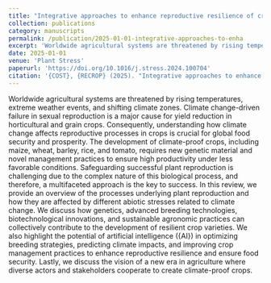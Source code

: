 ```yaml
---
title: "Integrative approaches to enhance reproductive resilience of crops for climate-proof agriculture"
collection: publications
category: manuscripts
permalink: /publication/2025-01-01-integrative-approaches-to-enha
excerpt: 'Worldwide agricultural systems are threatened by rising temperatures, extreme weather events, and shifting climate zones. Climate change-driven failure in sexual reproduction is a major cause for yield reduction in horticultural and grain crops. Consequently, understanding how climate change affects reproductive processes in crops is crucial for global food security and prosperity. The development of climate-proof crops, including maize, wheat, barley, rice, and tomato, requires new genetic material and novel management practices to ensure high productivity under less favorable conditions. Safeguarding successful plant reproduction is challenging due to the complex nature of this biological process, and therefore, a multifaceted approach is the key to success. In this review, we provide an overview of the processes underlying plant reproduction and how they are affected by different abiotic stresses related to climate change. We discuss how genetics, advanced breeding technologies, biotechnological innovations, and sustainable agronomic practices can collectively contribute to the development of resilient crop varieties. We also highlight the potential of artificial intelligence ({AI}) in optimizing breeding strategies, predicting climate impacts, and improving crop management practices to enhance reproductive resilience and ensure food security. Lastly, we discuss the vision of a new era in agriculture where diverse actors and stakeholders cooperate to create climate-proof crops.'
date: 2025-01-01
venue: 'Plant Stress'
paperurl: 'https://doi.org/10.1016/j.stress.2024.100704'
citation: '{COST}, {RECROP} (2025). "Integrative approaches to enhance reproductive resilience of crops for climate-proof agriculture". <i>Plant Stress</i>.'
---
```


Worldwide agricultural systems are threatened by rising temperatures, extreme weather events, and shifting climate zones. Climate change-driven failure in sexual reproduction is a major cause for yield reduction in horticultural and grain crops. Consequently, understanding how climate change affects reproductive processes in crops is crucial for global food security and prosperity. The development of climate-proof crops, including maize, wheat, barley, rice, and tomato, requires new genetic material and novel management practices to ensure high productivity under less favorable conditions. Safeguarding successful plant reproduction is challenging due to the complex nature of this biological process, and therefore, a multifaceted approach is the key to success. In this review, we provide an overview of the processes underlying plant reproduction and how they are affected by different abiotic stresses related to climate change. We discuss how genetics, advanced breeding technologies, biotechnological innovations, and sustainable agronomic practices can collectively contribute to the development of resilient crop varieties. We also highlight the potential of artificial intelligence ({AI}) in optimizing breeding strategies, predicting climate impacts, and improving crop management practices to enhance reproductive resilience and ensure food security. Lastly, we discuss the vision of a new era in agriculture where diverse actors and stakeholders cooperate to create climate-proof crops.
